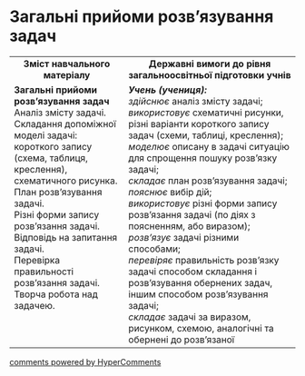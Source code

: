 <div id="hypercomments_widget" class="js-hypercomments-widget invisible"></div>

# Загальні прийоми розв’язування задач
<table>
  <tr>
    <td width="40%" align="center"><b>Зміст навчального матеріалу<b></td>
    <td width="60%" align="center"><b>Державні вимоги до рівня загальноосвітньої підготовки учнів</b></td>
  </tr>
  <tr>
    <td width="40%" style="vertical-align:top !important;"><b>Загальні прийоми розв’язування задач</b><br>
Аналіз змісту задачі.<br>
Складання допоміжної моделі задачі: короткого запису (схема, таблиця, креслення), схематичного рисунка.<br>
План розв’язування задачі.<br>
Різні форми запису розв’язання задачі.<br>
Відповідь на запитання задачі.<br>
Перевірка правильності розв’язання задачі.<br>
Творча робота над задачею.<br></td>
    <td width="60%" style="vertical-align:top !important;"><i><b>Учень (учениця):</b></i><br>
<i>здійснює</i> аналіз змісту задачі;<br>
<i>використовує</i> схематичні рисунки, різні варіанти короткого запису задач (схеми, таблиці, креслення);<br>
<i>моделює</i> описану в задачі ситуацію для спрощення пошуку розв’язку задачі;<br>
<i>складає</i> план розв’язування задачі;<br>
<i>пояснює</i> вибір дій;<br>
<i>використовує</i> різні форми запису розв’язання задачі (по діях з поясненням, або виразом); <br>
<i>розв’язує</i> задачі різними способами;<br>
<i>перевіряє </i> правильність розв’язку задачі способом складання і розв’язування обернених задач, іншим способом розв’язування задачі;<br>
<i>складає</i> задачі за виразом, рисунком, схемою, аналогічні та обернені до розв’язаної<br></td>
  </tr>
</table>

<div class="js-hypercomments-container">
    <a href="http://hypercomments.com" class="hc-link" title="comments widget">comments powered by HyperComments</a>
</div>